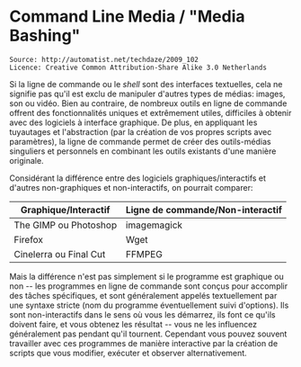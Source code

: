 Command Line Media / "Media Bashing"
====================================

    Source: http://automatist.net/techdaze/2009_102
    Licence: Creative Common Attribution-Share Alike 3.0 Netherlands

Si la ligne de commande ou le *shell* sont des interfaces textuelles, cela ne
signifie pas qu'il est exclu de  manipuler d'autres types de médias: images,
son ou vidéo. Bien au contraire, de nombreux outils en ligne de commande
offrent des fonctionnalités uniques et extrêmement utiles, difficiles à
obtenir avec des logiciels à interface graphique. De plus, en appliquant les
tuyautages et l'abstraction (par la création de vos propres scripts avec
paramètres), la ligne de commande permet de créer des outils-médias singuliers
et personnels en combinant les outils existants d'une manière originale.

Considérant la différence entre des logiciels graphiques/interactifs et
d'autres non-graphiques et non-interactifs, on pourrait comparer:

Graphique/Interactif   | Ligne de commande/Non-interactif
---------------------- | ---------------------------------
The GIMP ou Photoshop  | imagemagick                     
Firefox                | Wget                             
Cinelerra ou Final Cut | FFMPEG                          

Mais la différence n'est pas simplement si le programme est graphique ou non
-- les programmes en ligne de commande sont conçus pour accomplir des tâches
spécifiques, et sont généralement appelés textuellement par une syntaxe
stricte (nom du programme éventuellement suivi d'options). Ils sont
non-interactifs dans le sens où vous les démarrez, ils font ce qu'ils doivent
faire, et vous obtenez les résultat -- vous ne les influencez généralement pas
pendant qu'il tournent. Cependant vous pouvez souvent travailler avec ces
programmes de manière interactive par la création de scripts que vous
modifier, exécuter et observer alternativement.

